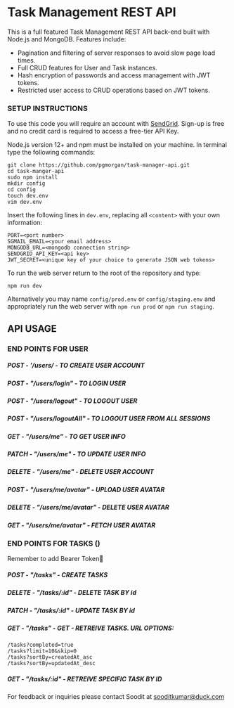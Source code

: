 # Task Management REST API

This is a full featured Task Management REST API back-end built with Node.js and MongoDB. Features include:

- Pagination and filtering of server responses to avoid slow page load times.
- Full CRUD features for User and Task instances.
- Hash encryption of passwords and access management with JWT tokens.
- Restricted user access to CRUD operations based on JWT tokens.

### SETUP INSTRUCTIONS

To use this code you will require an account with [SendGrid](https://signup.sendgrid.com/). Sign-up is free and no credit card is required to access a free-tier API Key.

Node.js version 12+ and npm must be installed on your machine. In terminal type the following commands:

```
git clone https://github.com/pgmorgan/task-manager-api.git
cd task-manger-api
sudo npm install
mkdir config
cd config
touch dev.env
vim dev.env
```

Insert the following lines in `dev.env`, replacing all `<content>` with your own information:

```
PORT=<port number>
SGMAIL_EMAIL=<your email address>
MONGODB_URL=<mongodb connection string>
SENDGRID_API_KEY=<api key>
JWT_SECRET=<unique key of your choice to generate JSON web tokens>
```

To run the web server return to the root of the repository and type:

```
npm run dev
```

Alternatively you may name `config/prod.env` or `config/staging.env` and appropriately run the web server with `npm run prod` or `npm run staging`.

## API USAGE

### END POINTS FOR USER

##### POST - '/users/ - TO CREATE USER ACCOUNT

##### POST - "/users/login" - TO LOGIN USER

##### POST - "/users/logout" - TO LOGOUT USER

##### POST - "/users/logoutAll" - TO LOGOUT USER FROM ALL SESSIONS

##### GET - "/users/me" - TO GET USER INFO

##### PATCH - "/users/me" - TO UPDATE USER INFO

##### DELETE - "/users/me" - DELETE USER ACCOUNT

##### POST - "/users/me/avatar" - UPLOAD USER AVATAR

##### DELETE - "/users/me/avatar" - DELETE USER AVATAR

##### GET - "/users/me/avatar" - FETCH USER AVATAR

### END POINTS FOR TASKS ()

Remember to add Bearer Token🐼

##### POST - "/tasks" - CREATE TASKS

##### DELETE - "/tasks/:id" - DELETE TASK BY id

##### PATCH - "/tasks/:id" - UPDATE TASK BY id

##### GET - "/tasks" - GET - RETREIVE TASKS. URL OPTIONS:

    /tasks?completed=true
    /tasks?limit=10&skip=0
    /tasks?sortBy=createdAt_asc
    /tasks?sortBy=updatedAt_desc

##### GET - "/tasks/:id" - RETREIVE SPECIFIC TASK BY ID

For feedback or inquiries please contact Soodit at sooditkumar@duck.com
